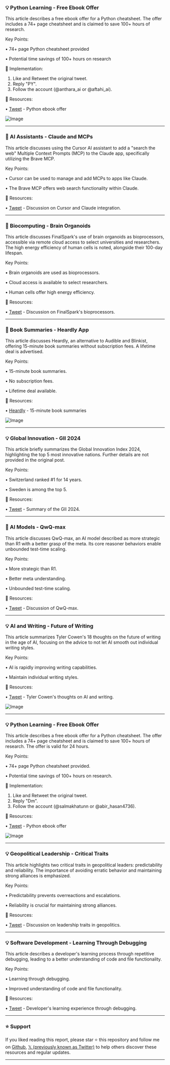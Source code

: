 ### 💡 Python Learning - Free Ebook Offer

This article describes a free ebook offer for a Python cheatsheet.  The offer includes a 74+ page cheatsheet and is claimed to save 100+ hours of research.

Key Points:

• 74+ page Python cheatsheet provided

• Potential time savings of 100+ hours on research


🚀 Implementation:

1. Like and Retweet the original tweet.
2. Reply "PY".
3. Follow the account (@anthara_ai or @aftahi_ai).


🔗 Resources:

• [Tweet](https://x.com/aftahi_ai/status/1897308354332254415) - Python ebook offer

![Image](https://pbs.twimg.com/media/GlSX3bybEAA4Yr8?format=png&name=small)


---

### 🤖 AI Assistants - Claude and MCPs

This article discusses using the Cursor AI assistant to add a "search the web"  Multiple Context Prompts (MCP) to the Claude app, specifically utilizing the Brave MCP.


Key Points:

• Cursor can be used to manage and add MCPs to apps like Claude.

• The Brave MCP offers web search functionality within Claude.


🔗 Resources:

• [Tweet](https://x.com/rileybrown_ai/status/1897544632067649705) - Discussion on Cursor and Claude integration.


---

### 🤖 Biocomputing - Brain Organoids

This article discusses FinalSpark's use of brain organoids as bioprocessors, accessible via remote cloud access to select universities and researchers.  The high energy efficiency of human cells is noted, alongside their 100-day lifespan.


Key Points:

• Brain organoids are used as bioprocessors.

•  Cloud access is available to select researchers.

• Human cells offer high energy efficiency.



🔗 Resources:

• [Tweet](https://x.com/AiIsUK/status/1897295889296978351) - Discussion on FinalSpark's bioprocessors.


---

### 🚀 Book Summaries - Heardly App

This article discusses Heardly, an alternative to Audible and Blinkist, offering 15-minute book summaries without subscription fees.  A lifetime deal is advertised.

Key Points:

• 15-minute book summaries.

• No subscription fees.

• Lifetime deal available.


🔗 Resources:

• [Heardly](http://oncely.com/products/heardly…) - 15-minute book summaries

![Image](https://pbs.twimg.com/media/GlVrUJ4XAAAPKJK?format=jpg&name=small)


---

### 💡 Global Innovation - GII 2024

This article briefly summarizes the Global Innovation Index 2024, highlighting the top 5 most innovative nations.  Further details are not provided in the original post.

Key Points:

• Switzerland ranked #1 for 14 years.

• Sweden is among the top 5.


🔗 Resources:

• [Tweet](https://x.com/pascal_bornet/status/1897497631489974356) - Summary of the GII 2024.


---

### 🤖 AI Models - QwQ-max

This article discusses QwQ-max, an AI model described as more strategic than R1 with a better grasp of the meta.  Its core reasoner behaviors enable unbounded test-time scaling.


Key Points:

• More strategic than R1.

• Better meta understanding.

• Unbounded test-time scaling.



🔗 Resources:

• [Tweet](https://x.com/teortaxesTex/status/1897498401480036490) - Discussion of QwQ-max.


---

### 💡 AI and Writing - Future of Writing

This article summarizes Tyler Cowen's 18 thoughts on the future of writing in the age of AI, focusing on the advice to not let AI smooth out individual writing styles.


Key Points:

• AI is rapidly improving writing capabilities.

• Maintain individual writing styles.



🔗 Resources:

• [Tweet](https://x.com/david_perell/status/1897387371244478668) - Tyler Cowen's thoughts on AI and writing.

![Image](https://pbs.twimg.com/amplify_video_thumb/1897385498160537600/img/G_XBwqIlHjNlCmQz.jpg)


---

### 💡 Python Learning - Free Ebook Offer

This article describes a free ebook offer for a Python cheatsheet. The offer includes a 74+ page cheatsheet and is claimed to save 100+ hours of research.  The offer is valid for 24 hours.

Key Points:

• 74+ page Python cheatsheet provided.

• Potential time savings of 100+ hours on research.


🚀 Implementation:

1. Like and Retweet the original tweet.
2. Reply "Dm".
3. Follow the account (@salmakhatunn or @abir_hasan4736).


🔗 Resources:

• [Tweet](https://x.com/abir_hasan4736/status/1897519123657318575) - Python ebook offer

![Image](https://pbs.twimg.com/media/GlVXlhUa4AMHMA9?format=png&name=small)


---

### 💡 Geopolitical Leadership - Critical Traits

This article highlights two critical traits in geopolitical leaders: predictability and reliability.  The importance of avoiding erratic behavior and maintaining strong alliances is emphasized.


Key Points:

• Predictability prevents overreactions and escalations.

• Reliability is crucial for maintaining strong alliances.



🔗 Resources:

• [Tweet](https://x.com/_ontologic/status/1897513538429792412) - Discussion on leadership traits in geopolitics.


---

### 💡 Software Development - Learning Through Debugging

This article describes a developer's learning process through repetitive debugging, leading to a better understanding of code and file functionality.


Key Points:

• Learning through debugging.

• Improved understanding of code and file functionality.



🔗 Resources:

• [Tweet](https://x.com/rileybrown_ai/status/1897489051483034076) -  Developer's learning experience through debugging.


---

### ⭐️ Support

If you liked reading this report, please star ⭐️ this repository and follow me on [Github](https://github.com/Drix10), [𝕏 (previously known as Twitter)](https://x.com/DRIX_10_) to help others discover these resources and regular updates.

---